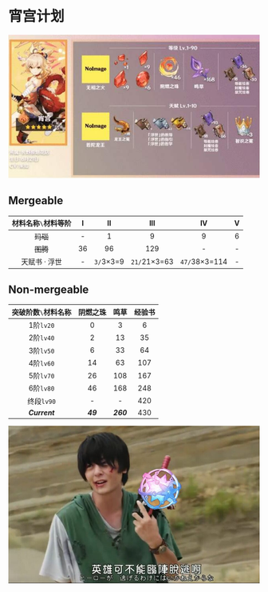 # 宵宫计划

![](./yoimiya.jpeg)

## Mergeable

| 材料名称`\`材料等阶 | I | II | III | IV | V |
| :---------------: | :-: | :-: | :-: | :-: | :-: |
| ~~玛瑙~~ |  - |  1 |   9 | 9 | 6 |
| ~~图腾~~ | 36 | 96 | 129 | - | - |
| 天赋书 · 浮世 | - | `3/`3×3=9 | `21/`21×3=63 | `47/`38×3=114 | - |

## Non-mergeable

| 突破阶数`\`材料名称 | 阴燃之珠 | 鸣草 | 经验书 |
| :---------------: | :------: | :-: | :----: |
| 1阶`lv20` |  0 |   3 |   6 |
| 2阶`lv40` |  2 |  13 |  35 |
| 3阶`lv50` |  6 |  33 |  64 |
| 4阶`lv60` | 14 |  63 | 107 |
| 5阶`lv70` | 26 | 108 | 167 |
| 6阶`lv80` | 46 | 168 | 248 |
| 终段`lv90` | - |  -  | 420 |
| ***Current*** | ***49*** | ***260*** | 430 |

![](./edb0593bf66ae99d2ee6583d2b223991cf5296b5.jpeg)
